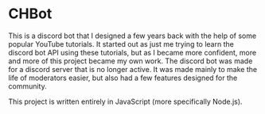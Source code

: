 # CHBot
This is a discord bot that I designed a few years back with the help of some popular YouTube tutorials. It started out as just me trying to learn the discord bot API using these tutorials, but as I became more confident, more and more of this project became my own work.
The discord bot was made for a discord server that is no longer active. It was made mainly to make the life of moderators easier, but also had a few features designed for the community.

This project is written entirely in JavaScript (more specifically Node.js).
